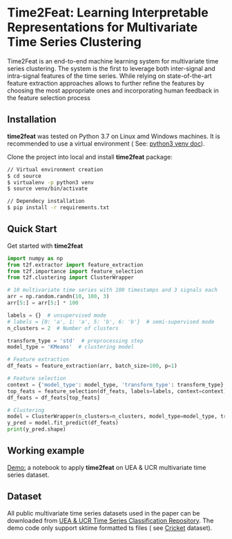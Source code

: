 # Time2Feat: Learning Interpretable Representations for Multivariate Time Series Clustering

Time2Feat is an end-to-end machine learning system for multivariate time series clustering. The system is the first to
leverage both inter-signal and intra-signal features of the time series. While relying on state-of-the-art feature
extraction approaches allows to further refine the features by choosing the most appropriate ones and incorporating
human feedback in the feature selection process

## Installation

**time2feat** was tested on Python 3.7 on Linux amd Windows machines. It is recommended to use a virtual environment (
See: [python3 venv doc](https://docs.python.org/3/tutorial/venv.html)).

Clone the project into local and install **time2feat** package:

```bash
// Virtual environment creation
$ cd source
$ virtualenv -p python3 venv
$ source venv/bin/activate

// Dependecy installation
$ pip install -r requirements.txt
```

## Quick Start

Get started with **time2feat**

```python
import numpy as np
from t2f.extractor import feature_extraction
from t2f.importance import feature_selection
from t2f.clustering import ClusterWrapper

# 10 multivariate time series with 100 timestamps and 3 signals each
arr = np.random.randn(10, 100, 3)
arr[5:] = arr[5:] * 100

labels = {}  # unsupervised mode
# labels = {0: 'a', 1: 'a', 5: 'b', 6: 'b'}  # semi-supervised mode
n_clusters = 2  # Number of clusters

transform_type = 'std'  # preprocessing step
model_type = 'KMeans'  # clustering model

# Feature extraction
df_feats = feature_extraction(arr, batch_size=100, p=1)

# Feature selection
context = {'model_type': model_type, 'transform_type': transform_type}
top_feats = feature_selection(df_feats, labels=labels, context=context)
df_feats = df_feats[top_feats]

# Clustering
model = ClusterWrapper(n_clusters=n_clusters, model_type=model_type, transform_type=transform_type)
y_pred = model.fit_predict(df_feats)
print(y_pred.shape)
```

## Working example

[Demo:](https://github.com/softlab-unimore/time2feat/blob/main/demo.ipynb) a notebook to apply **time2feat** on UEA & UCR
multivariate time series dataset.

## Dataset

All public multivariate time series datasets used in the paper can be downloaded
from [UEA & UCR Time Series Classification Repository](https://www.timeseriesclassification.com/index.php). The demo
code only support sktime formatted ts files (
see [Cricket](https://github.com/softlab-unimore/time2feat/tree/main/data/Cricket) dataset).






